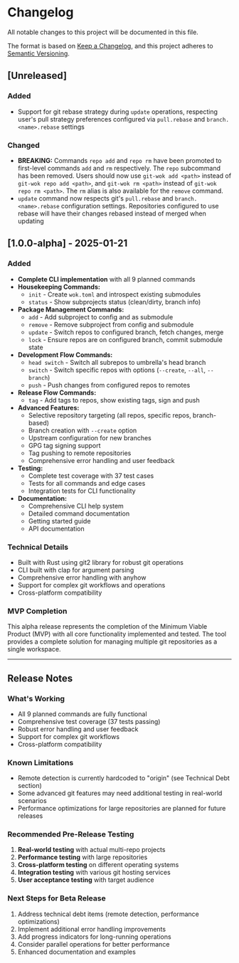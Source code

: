 # Changelog

All notable changes to this project will be documented in this file.

The format is based on [Keep a Changelog](https://keepachangelog.com/en/1.0.0/),
and this project adheres to [Semantic Versioning](https://semver.org/spec/v2.0.0.html).

## [Unreleased]

### Added
- Support for git rebase strategy during `update` operations, respecting user's pull strategy preferences configured via `pull.rebase` and `branch.<name>.rebase` settings

### Changed
- **BREAKING:** Commands `repo add` and `repo rm` have been promoted to first-level commands `add` and `rm` respectively. The `repo` subcommand has been removed. Users should now use `git-wok add <path>` instead of `git-wok repo add <path>`, and `git-wok rm <path>` instead of `git-wok repo rm <path>`. The `rm` alias is also available for the `remove` command.
- `update` command now respects git's `pull.rebase` and `branch.<name>.rebase` configuration settings. Repositories configured to use rebase will have their changes rebased instead of merged when updating

## [1.0.0-alpha] - 2025-01-21

### Added
- **Complete CLI implementation** with all 9 planned commands
- **Housekeeping Commands:**
  - `init` - Create `wok.toml` and introspect existing submodules
  - `status` - Show subprojects status (clean/dirty, branch info)
- **Package Management Commands:**
  - `add` - Add subproject to config and as submodule
  - `remove` - Remove subproject from config and submodule
  - `update` - Switch repos to configured branch, fetch changes, merge
  - `lock` - Ensure repos are on configured branch, commit submodule state
- **Development Flow Commands:**
  - `head switch` - Switch all subrepos to umbrella's head branch
  - `switch` - Switch specific repos with options (`--create`, `--all`, `--branch`)
  - `push` - Push changes from configured repos to remotes
- **Release Flow Commands:**
  - `tag` - Add tags to repos, show existing tags, sign and push
- **Advanced Features:**
  - Selective repository targeting (all repos, specific repos, branch-based)
  - Branch creation with `--create` option
  - Upstream configuration for new branches
  - GPG tag signing support
  - Tag pushing to remote repositories
  - Comprehensive error handling and user feedback
- **Testing:**
  - Complete test coverage with 37 test cases
  - Tests for all commands and edge cases
  - Integration tests for CLI functionality
- **Documentation:**
  - Comprehensive CLI help system
  - Detailed command documentation
  - Getting started guide
  - API documentation

### Technical Details
- Built with Rust using git2 library for robust git operations
- CLI built with clap for argument parsing
- Comprehensive error handling with anyhow
- Support for complex git workflows and operations
- Cross-platform compatibility

### MVP Completion
This alpha release represents the completion of the Minimum Viable Product (MVP) with all core functionality implemented and tested. The tool provides a complete solution for managing multiple git repositories as a single workspace.

---

## Release Notes

### What's Working
- All 9 planned commands are fully functional
- Comprehensive test coverage (37 tests passing)
- Robust error handling and user feedback
- Support for complex git workflows
- Cross-platform compatibility

### Known Limitations
- Remote detection is currently hardcoded to "origin" (see Technical Debt section)
- Some advanced git features may need additional testing in real-world scenarios
- Performance optimizations for large repositories are planned for future releases

### Recommended Pre-Release Testing
1. **Real-world testing** with actual multi-repo projects
2. **Performance testing** with large repositories
3. **Cross-platform testing** on different operating systems
4. **Integration testing** with various git hosting services
5. **User acceptance testing** with target audience

### Next Steps for Beta Release
1. Address technical debt items (remote detection, performance optimizations)
2. Implement additional error handling improvements
3. Add progress indicators for long-running operations
4. Consider parallel operations for better performance
5. Enhanced documentation and examples
